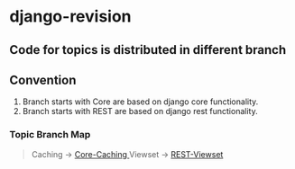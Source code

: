 # django-revision

## Code for topics is distributed in different branch 

## Convention
1) Branch starts with Core are based on django core functionality.
2) Branch starts with REST are based on django rest functionality.

### Topic Branch Map
> Caching -> <a href="https://github.com/Rahulbeniwal26119/django-revision/tree/Core-Caching">Core-Caching </a>
> Viewset -> <a href="https://github.com/Rahulbeniwal26119/django-revision/tree/REST-Viewset">REST-Viewset</a>

